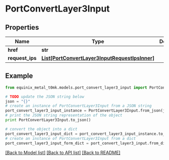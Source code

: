 # PortConvertLayer3Input


## Properties
Name | Type | Description | Notes
------------ | ------------- | ------------- | -------------
**href** | **str** |  | [optional] 
**request_ips** | [**List[PortConvertLayer3InputRequestIpsInner]**](PortConvertLayer3InputRequestIpsInner.md) |  | [optional] 

## Example

```python
from equinix_metal_t0mk.models.port_convert_layer3_input import PortConvertLayer3Input

# TODO update the JSON string below
json = "{}"
# create an instance of PortConvertLayer3Input from a JSON string
port_convert_layer3_input_instance = PortConvertLayer3Input.from_json(json)
# print the JSON string representation of the object
print PortConvertLayer3Input.to_json()

# convert the object into a dict
port_convert_layer3_input_dict = port_convert_layer3_input_instance.to_dict()
# create an instance of PortConvertLayer3Input from a dict
port_convert_layer3_input_form_dict = port_convert_layer3_input.from_dict(port_convert_layer3_input_dict)
```
[[Back to Model list]](../README.md#documentation-for-models) [[Back to API list]](../README.md#documentation-for-api-endpoints) [[Back to README]](../README.md)


